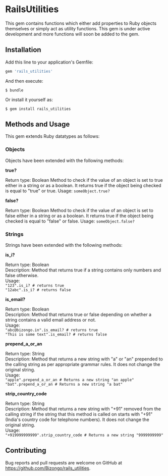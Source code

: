 # RailsUtilities

This gem contains functions which either add properties to Ruby objects themselves or simply act as utility functions. This gem is under active development and more functions will soon be added to the gem.

## Installation

Add this line to your application's Gemfile:

```ruby
gem 'rails_utilities'
```

And then execute:

    $ bundle

Or install it yourself as:

    $ gem install rails_utilities

## Methods and Usage

This gem extends Ruby datatypes as follows:

### Objects

Objects have been extended with the following methods:

**true?**

Return type: Boolean
Method to check if the value of an object is set to true either in a string or as a boolean. It returns true if the object being checked is equal to "true" or true.
Usage:
`someObject.true?`

**false?**

Return type: Boolean
Method to check if the value of an object is set to false either in a string or as a boolean. It returns true if the object being checked is equal to "false" or false.
Usage:
`someObject.false?`

### Strings

Strings have been extended with the following methods:

**is_i?**

Return type: Boolean <br/>
Description: Method that returns true if a string contains only numbers and false otherwise. <br/>
Usage: <br/>
`"123".is_i? # returns true` <br/>
`"12abc".is_i? # returns false`

**is_email?**

Return type: Boolean <br/>
Description: Method that returns true or false depending on whether a string contains a valid email address or not. <br/>
Usage: <br/>
`"abc@bizongo.in".is_email? # returns true` <br/>
`"This is some text".is_email? # returns false`

**prepend_a_or_an**

Return type: String <br/>
Description: Method that returns a new string with "a" or "an" prepended to the calling string as per appropriate grammar rules. It does not change the original string. <br/>
Usage: <br/>
`"apple".prepend_a_or_an # Returns a new string "an apple"` <br/>
`"bat".prepend_a_or_an # Returns a new string "a bat"`

**strip_country_code**

Return type: String <br/>
Description: Method that returns a new string with "+91" removed from the calling string if the string that this method is called on starts with "+91" (India's country code for telephone numbers). It does not change the original string. <br/>
Usage: <br/>
`"+919999999999".strip_country_code # Returns a new string "9999999999"`

## Contributing

Bug reports and pull requests are welcome on GitHub at https://github.com/Bizongo/rails_utilities.

